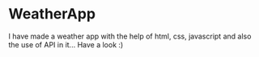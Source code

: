 # WeatherApp
I have made a weather app with the help of html, css, javascript and also the use of API in it... Have a look :)
